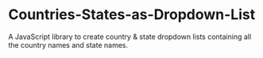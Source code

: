 # Countries-States-as-Dropdown-List
A JavaScript library to create country &amp; state dropdown lists containing all the country names and state names.
